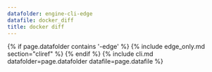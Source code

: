 ```yaml
---
datafolder: engine-cli-edge
datafile: docker_diff
title: docker diff
---
```

<!--
Sorry, but the contents of this page are automatically generated from
Docker's source code. If you want to suggest a change to the text that appears
here, you'll need to find the string by searching this repo:

https://github.com/docker/cli
--> {% if page.datafolder contains '-edge' %} {% include edge_only.md section="cliref" %} {% endif %} {% include cli.md datafolder=page.datafolder datafile=page.datafile %}